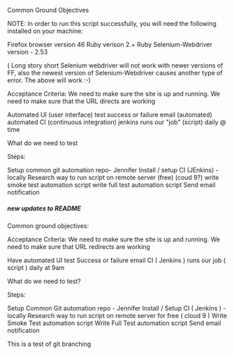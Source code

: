 Common Ground Objectives

NOTE:
In order to run this script successfully, you will need the following installed on your machine:

Firefox browser version 46
Ruby verison 2.+
Ruby Selenium-Webdriver version - 2.53

( Long story short Selenium webdriver will not work with newer versions of FF, also the newest version of Selenium-Webdriver causes another type of error.  The above will work :-)

Acceptance Criteria:
We need to make sure the site is up and running.
We need to make sure that the URL directs are working


Automated UI (user interface) test
success or failure email (automated)
automated CI (continuous integration) jenkins runs our "job" (script) daily @ time


What do we need to test

Steps:

Setup common git automation repo- Jennifer
Install / setup CI (JEnkins) - locally
Research way to run script on remote server (free) (coud 9?)
write smoke test automation script
write full test automation script
Send email notification

##### new updates to README

Common ground objectives:


Acceptance Criteria:
We need to make sure the site is up and running.
We need to make sure that URL redirects are working



Have automated UI test
Success or failure email
CI ( Jenkins ) runs our job ( script ) daily at 9am






What do we need to test?


Steps:

Setup Common Git automation repo - Jennifer
Install / Setup CI ( Jenkins ) - locally
Research way to run script on remote server for free ( cloud 9 )
Write Smoke Test automation script
Write Full Test automation script
Send email notification


This is a test of git branching